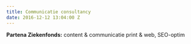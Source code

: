 ```yaml
---
title: Communicatie consultancy
date: 2016-12-12 13:04:00 Z
---
```


**Partena Ziekenfonds:** content & communicatie print & web, SEO-optim